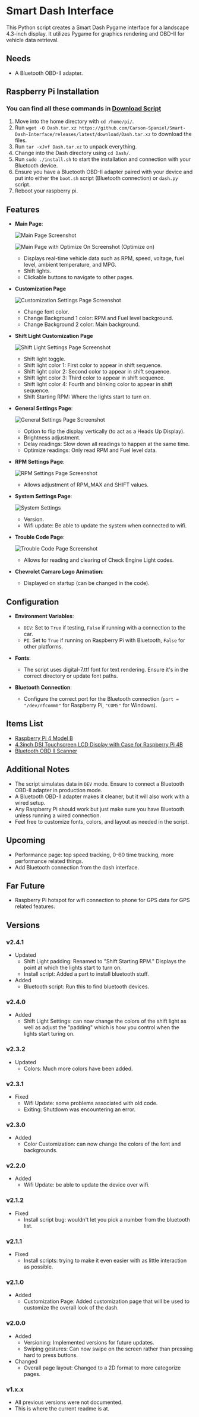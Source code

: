 # Smart Dash Interface

This Python script creates a Smart Dash Pygame interface for a landscape 4.3-inch display. It utilizes Pygame for graphics rendering and OBD-II for vehicle data retrieval.

## Needs

- A Bluetooth OBD-II adapter.

## Raspberry Pi Installation

### You can find all these commands in [Download Script](https://github.com/Carson-Spaniel/Smart-Dash-Interface/blob/main/download.sh)
1. Move into the home directory with `cd /home/pi/`.
2. Run `wget -O Dash.tar.xz https://github.com/Carson-Spaniel/Smart-Dash-Interface/releases/latest/download/Dash.tar.xz` to download the files.
3. Run `tar -xJvf Dash.tar.xz` to unpack everything.
4. Change into the Dash directory using `cd Dash/`.
5. Run `sudo ./install.sh` to start the installation and connection with your Bluetooth device.
6. Ensure you have a Bluetooth OBD-II adapter paired with your device and put into either the `boot.sh` script (Bluetooth connection) or `dash.py` script.
7. Reboot your raspberry pi.

## Features

- **Main Page**:

  ![Main Page Screenshot](https://github.com/Carson-Spaniel/Smart-Dash-Interface/blob/main/Screenshots/Main.png)
  
  ![Main Page with Optimize On Screenshot](https://github.com/Carson-Spaniel/Smart-Dash-Interface/blob/main/Screenshots/Optimize.png) (Optimize on)
  - Displays real-time vehicle data such as RPM, speed, voltage, fuel level, ambient temperature, and MPG.
  - Shift lights.
  - Clickable buttons to navigate to other pages.

- **Customization Page**

  ![Customization Settings Page Screenshot](https://github.com/Carson-Spaniel/Smart-Dash-Interface/blob/main/Screenshots/Customize.png)

  - Change font color.
  - Change Background 1 color: RPM and Fuel level background.
  - Change Background 2 color: Main background. 

- **Shift Light Customization Page**

  ![Shift Light Settings Page Screenshot](https://github.com/Carson-Spaniel/Smart-Dash-Interface/blob/main/Screenshots/Shift.png)

  - Shift light toggle.
  - Shift light color 1: First color to appear in shift sequence.
  - Shift light color 2: Second color to appear in shift sequence.
  - Shift light color 3: Third color to appear in shift sequence.
  - Shift light color 4: Fourth and blinking color to appear in shift sequence.
  - Shift Starting RPM: Where the lights start to turn on.

- **General Settings Page**:

  ![General Settings Page Screenshot](https://github.com/Carson-Spaniel/Smart-Dash-Interface/blob/main/Screenshots/General.png)
  - Option to flip the display vertically (to act as a Heads Up Display).
  - Brightness adjustment.
  - Delay readings: Slow down all readings to happen at the same time.
  - Optimize readings: Only read RPM and Fuel level data.

- **RPM Settings Page**:

  ![RPM Settings Page Screenshot](https://github.com/Carson-Spaniel/Smart-Dash-Interface/blob/main/Screenshots/RPM.png)

  - Allows adjustment of RPM_MAX and SHIFT values.

- **System Settings Page**:

  ![System Settings](https://github.com/Carson-Spaniel/Smart-Dash-Interface/blob/main/Screenshots/System.png)

  - Version.
  - Wifi update: Be able to update the system when connected to wifi.

- **Trouble Code Page**:

  ![Trouble Code Page Screenshot](https://github.com/Carson-Spaniel/Smart-Dash-Interface/blob/main/Screenshots/Trouble.png)
  - Allows for reading and clearing of Check Engine Light codes.

- **Chevrolet Camaro Logo Animation**:
  - Displayed on startup (can be changed in the code).

## Configuration

- **Environment Variables**:
  - `DEV`: Set to `True` if testing, `False` if running with a connection to the car.
  - `PI`: Set to `True` if running on Raspberry Pi with Bluetooth, `False` for other platforms.

- **Fonts**:
  - The script uses digital-7.ttf font for text rendering. Ensure it's in the correct directory or update font paths.

- **Bluetooth Connection**:
  - Configure the correct port for the Bluetooth connection (`port = "/dev/rfcomm0"` for Raspberry Pi, `"COM5"` for Windows).

## Items List
- [Raspberry Pi 4 Model B](https://www.amazon.com/Raspberry-Model-2019-Quad-Bluetooth/dp/B07TC2BK1X/ref=sr_1_1?crid=2BYNDBGLENAC5&dib=eyJ2IjoiMSJ9._PqCjKFXecURzDfuwZg7dnSe-rn341n1YEUC3kxkYF-fUtGzxgoMMPWaAILcn0KOAk9GBqVxr0qMogiZ0hanIqy5fR2zahX1IITuSesTy7IeXEuWiWbtfjlO2WnfbhDOJijqyRA6b1dW__aL7P3GIR-EdczlNudnAYbhFope4fqo2Q9yVhmqmUEm0phh1Md91q1SKzmfvBCGbQbmJx9gIjg_rjtShxjMSWl1p7gtT49lYMelpwEAaVOOC-unZja2v2CHsWKokxWj2CcMSekV-h9E5p_7LKkBuQDeRHcLHNk.--3ONeF3E3njn6i4GFKc_EO_06h6CLneroWD_nEM2rI&dib_tag=se&keywords=raspberry%2Bpi%2B4b&qid=1724778256&s=electronics&sprefix=rasberry%2Bpi%2B4b%2Celectronics%2C129&sr=1-1&th=1)
- [4.3inch DSI Touchscreen LCD Display with Case for Raspberry Pi 4B](https://www.amazon.com/dp/B09B29T8YF/?coliid=IXOU52HY9KKDL&colid=3DH0CV6R3JLCG&ref_=list_c_wl_lv_ov_lig_dp_it&th=1)
- [Bluetooth OBD II Scanner](https://www.amazon.com/Veepeak-OBDCheck-Bluetooth-Diagnostic-Supports/dp/B073XKQQQW/ref=sr_1_2?crid=2TKSEUFTYTC0J&dib=eyJ2IjoiMSJ9.cDU5tykXBvNKabKDav9eh5h5Qbph9bgA5-QG0BN5lTpuN1Ud5sjlaOt3HjeilOAJjSZgB82fUeHNj5DBdSesmlkaLE5y21QmGkhW6-TQWs_roTX6A8kNwkImi6C_zYqbL9K-Jfei9IqlR02fezhNF9okMUYdS9d23rLWG4gGrHNUt_kydlCzeDboiAO8bTlw5Djb4s3wppV9fPohEpu4suO2ODDZB2mqncf3-ZIEt5tm5kw2hWVNcI9yipuRDSPXBtXx9N4kSMvNCq8tQcaI0owKePp1eIyxNWevf2xsGQ4.vz9kAGDDxcmWIAAc3c8dC6pOX_AT30D2pvrI-MXQH6A&dib_tag=se&keywords=elm+327+obd2+scanner+bluetooth&qid=1724778387&sprefix=elm+%2Caps%2C148&sr=8-2)

## Additional Notes

- The script simulates data in `DEV` mode. Ensure to connect a Bluetooth OBD-II adapter in production mode.
- A Bluetooth OBD-II adapter makes it cleaner, but it will also work with a wired setup.
- Any Raspberry Pi should work but just make sure you have Bluetooth unless running a wired connection.
- Feel free to customize fonts, colors, and layout as needed in the script.

## Upcoming
- Performance page: top speed tracking, 0-60 time tracking, more performance related things.
- Add Bluetooth connection from the dash interface.

## Far Future
- Raspberry Pi hotspot for wifi connection to phone for GPS data for GPS related features.

## Versions

### v2.4.1
- Updated
  - Shift Light padding: Renamed to "Shift Starting RPM." Displays the point at which the lights start to turn on.
  - Install script: Added a part to install bluetooth stuff.
- Added
  - Bluetooth script: Run this to find bluetooth devices.

### v2.4.0
- Added
  - Shift Light Settings: can now change the colors of the shift light as well as adjust the "padding" which is how you control when the lights start turing on.

### v2.3.2
- Updated
  - Colors: Much more colors have been added.

### v2.3.1
- Fixed
  - Wifi Update: some problems associated with old code.
  - Exiting: Shutdown was encountering an error.

### v2.3.0
- Added
  - Color Customization: can now change the colors of the font and backgrounds.

### v2.2.0
- Added
  - Wifi Update: be able to update the device over wifi.

### v2.1.2
- Fixed
  - Install script bug: wouldn't let you pick a number from the bluetooth list.

### v2.1.1
- Fixed
  - Install scripts: trying to make it even easier with as little interaction as possible.

### v2.1.0
- Added
  - Customization Page: Added customization page that will be used to customize the overall look of the dash.

### v2.0.0
- Added
  - Versioning: Implemented versions for future updates.
  - Swiping gestures: Can now swipe on the screen rather than pressing hard to press buttons.
- Changed
  - Overall page layout: Changed to a 2D format to more categorize pages.

### v1.x.x 
- All previous versions were not documented.
- This is where the current readme is at.
